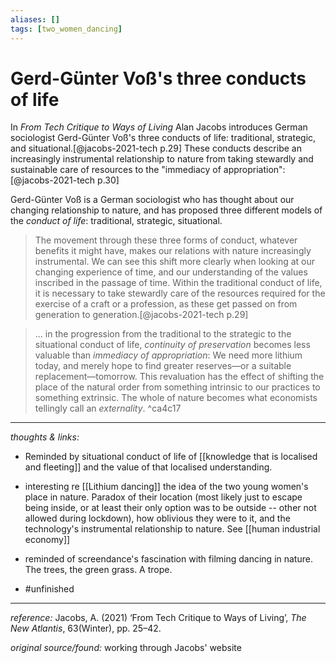 ```yaml
---
aliases: []
tags: [two_women_dancing]
---
```


# Gerd-Günter Voß's three conducts of life

In _From Tech Critique to Ways of Living_ Alan Jacobs introduces German sociologist Gerd-Günter Voß's three conducts of life: traditional, strategic, and situational.[@jacobs-2021-tech p.29] These conducts describe an increasingly instrumental relationship to nature from taking stewardly and sustainable care of resources to the "immediacy of appropriation":[@jacobs-2021-tech p.30]

Gerd-Günter Voß is a German sociologist who has thought about our changing relationship to nature, and has proposed three different models of the _conduct of life_: traditional, strategic, situational. 

>The movement through these three forms of conduct, whatever benefits it might have, makes our relations with nature increasingly instrumental. We can see this shift more clearly when looking at our changing experience of time, and our understanding of the values inscribed in the passage of time. Within the traditional conduct of life, it is necessary to take stewardly care of the resources required for the exercise of a craft or a profession, as these get passed on from generation to generation.[@jacobs-2021-tech p.29]

>... in the progression from the traditional to the strategic to the situational conduct of life, _continuity of preservation_ becomes less valuable than _immediacy of appropriation_: We need more lithium today, and merely hope to find greater reserves—or a suitable replacement—tomorrow. This revaluation has the effect of shifting the place of the natural order from something intrinsic to our practices to something extrinsic. The whole of nature becomes what economists tellingly call an _externality_. ^ca4c17

---

_thoughts & links:_

- Reminded by situational conduct of life of [[knowledge that is localised and fleeting]] and the value of that localised understanding.
- interesting re [[Lithium dancing]] the idea of the two young women's place in nature. Paradox of their location (most likely just to escape being inside, or at least their only option was to be outside -- other not allowed during lockdown), how oblivious they were to it, and the technology's instrumental relationship to nature. See [[human industrial economy]]
- reminded of screendance's fascination with filming dancing in nature. The trees, the green grass. A trope.

- #unfinished 

---

_reference:_ Jacobs, A. (2021) ‘From Tech Critique to Ways of Living’, _The New Atlantis_, 63(Winter), pp. 25–42.

_original source/found:_ working through Jacobs' website